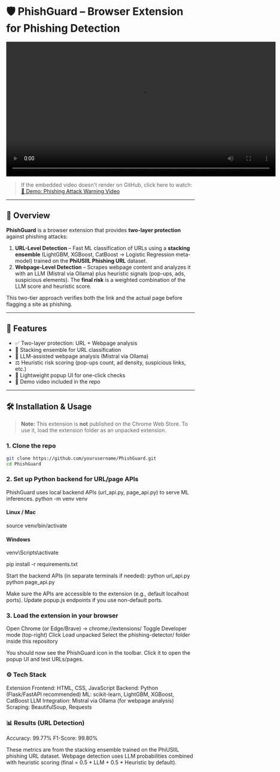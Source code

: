 # 🛡️ PhishGuard – Browser Extension for Phishing Detection

<p align="center">
  <video src="Video/Phishing_Attack_Warning_Video.mp4" controls width="720" />
</p>

> If the embedded video doesn't render on GitHub, click here to watch:  
> [🎥 Demo: Phishing Attack Warning Video](Video/Phishing_Attack_Warning_Video.mp4)

---

## 📌 Overview
**PhishGuard** is a browser extension that provides **two-layer protection** against phishing attacks:

1. **URL-Level Detection** – Fast ML classification of URLs using a **stacking ensemble** (LightGBM, XGBoost, CatBoost → Logistic Regression meta-model) trained on the **PhiUSIIL Phishing URL** dataset.  
2. **Webpage-Level Detection** – Scrapes webpage content and analyzes it with an LLM (Mistral via Ollama) plus heuristic signals (pop-ups, ads, suspicious elements). The **final risk** is a weighted combination of the LLM score and heuristic score.

This two-tier approach verifies both the link and the actual page before flagging a site as phishing.

---

## 🚀 Features
- ✅ Two-layer protection: URL + Webpage analysis  
- 🧠 Stacking ensemble for URL classification  
- 🤖 LLM-assisted webpage analysis (Mistral via Ollama)  
- ⚖️ Heuristic risk scoring (pop-ups count, ad density, suspicious links, etc.)  
- 🔔 Lightweight popup UI for one-click checks  
- 🎥 Demo video included in the repo

---

## 🛠️ Installation & Usage

> **Note:** This extension is **not** published on the Chrome Web Store. To use it, load the extension folder as an unpacked extension.

### 1. Clone the repo
```bash
git clone https://github.com/yourusername/PhishGuard.git
cd PhishGuard
```
### 2. Set up Python backend for URL/page APIs
PhishGuard uses local backend APIs (url_api.py, page_api.py) to serve ML inferences.
python -m venv venv
#### Linux / Mac
source venv/bin/activate
#### Windows
venv\Scripts\activate

pip install -r requirements.txt

Start the backend APIs (in separate terminals if needed):
python url_api.py
python page_api.py

Make sure the APIs are accessible to the extension (e.g., default localhost ports). Update popup.js endpoints if you use non-default ports.
### 3. Load the extension in your browser

Open Chrome (or Edge/Brave) → chrome://extensions/
Toggle Developer mode (top-right)
Click Load unpacked
Select the phishing-detector/ folder inside this repository

You should now see the PhishGuard icon in the toolbar. Click it to open the popup UI and test URLs/pages.


### ⚙️ Tech Stack

Extension Frontend: HTML, CSS, JavaScript
Backend: Python (Flask/FastAPI recommended)
ML: scikit-learn, LightGBM, XGBoost, CatBoost
LLM Integration: Mistral via Ollama (for webpage analysis)
Scraping: BeautifulSoup, Requests


### 📊 Results (URL Detection)

Accuracy: 99.77%
F1-Score: 99.80%

These metrics are from the stacking ensemble trained on the PhiUSIIL phishing URL dataset. Webpage detection uses LLM probabilities combined with heuristic scoring (final = 0.5 * LLM + 0.5 * Heuristic by default).
